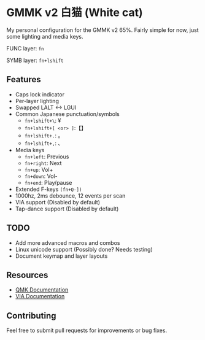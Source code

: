 # GMMK v2 白猫 (White cat)

My personal configuration for the GMMK v2 65%. Fairly simple for now, just some lighting and media keys.

FUNC layer: `fn`

SYMB layer: `fn+lshift`

## Features

- Caps lock indicator
- Per-layer lighting
- Swapped LALT <-> LGUI
- Common Japanese punctuation/symbols
    - `fn+lshift+\`: ¥
    - `fn+lshift+[ <or> ]`:【】
    - `fn+lshift+.`: 。
    - `fn+lshift+,`: 、
- Media keys
    - `fn+left`: Previous
    - `fn+right`: Next
    - `fn+up`: Vol+
    - `fn+down`: Vol-
    - `fn+end`: Play/pause
- Extended F-keys `(fn+Q-])`
- 1000hz, 2ms debounce, 12 events per scan
- VIA support (Disabled by default)
- Tap-dance support (Disabled by default)


## TODO

- Add more advanced macros and combos
- Linux unicode support (Possibly done? Needs testing)
- Document keymap and layer layouts


## Resources

- [QMK Documentation](https://docs.qmk.fm/)
- [VIA Documentation](https://www.caniusevia.com/docs/specification)


## Contributing

Feel free to submit pull requests for improvements or bug fixes.
